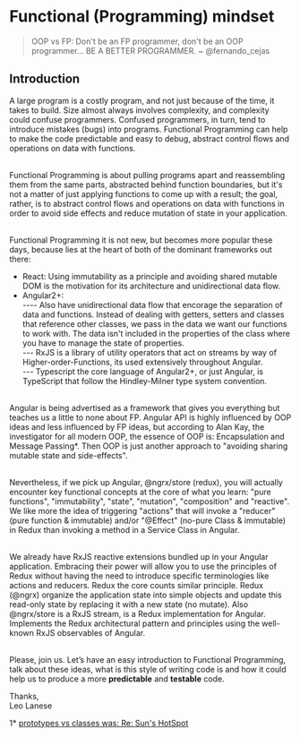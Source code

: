 # Functional (Programming) mindset

> OOP vs FP: Don't be an FP programmer, don't be an OOP programmer... BE A BETTER PROGRAMMER.
~ @fernando_cejas

## Introduction
<p>
A large program is a costly program, and not just because of the time, it takes to build. Size almost always involves complexity, and complexity could confuse programmers. Confused programmers, in turn, tend to introduce mistakes (bugs) into programs. Functional Programming can help to make the code predictable and easy to debug, abstract control flows and operations on data with functions.
<br/><br/>

Functional Programming is about pulling programs apart and reassembling them from the same parts, abstracted behind function boundaries, but it's not a matter of just applying functions to come up with a result; the goal, rather, is to abstract control flows and operations on data with functions in order to avoid side effects and reduce mutation of state in your application.
<br/><br/>

Functional Programming it is not new, but becomes more popular these days, because lies at the heart of both of the dominant frameworks out there: 
- React: Using immutability as a principle and avoiding shared mutable DOM is the motivation for its architecture and unidirectional data flow.
- Angular2+:  
---- Also have unidirectional data flow that encorage the separation of data and functions. Instead of dealing with getters, setters and classes that reference other classes, we pass in the data we want our functions to work with. The data isn't included in the properties of the class where you have to manage the state of properties. <br/>
--- RxJS is a library of utility operators that act on streams by way of Higher-order-Functions, its used extensively throughout Angular. <br/>
--- Typescript the core language of Angular2+, or just Angular, is TypeScript that follow the Hindley-Milner type system convention. 
<br/><br/>

Angular is being advertised as a framework that gives you everything but teaches us a little to none about FP. Angular API is highly influenced by OOP ideas and less influenced by FP ideas, but according to Alan Kay, the investigator for all modern OOP, the essence of OOP is: Encapsulation and Message Passing*. Then OOP is just another approach to "avoiding sharing mutable state and side-effects".
<br/><br/>

Nevertheless, if we pick up Angular, @ngrx/store (redux), you will actually encounter key functional concepts at the core of what you learn: "pure functions", "immutability", "state", "mutation", "composition" and "reactive". We like more the idea of triggering "actions" that will invoke a "reducer" (pure function & immutable) and/or "@Effect" (no-pure Class & immutable) in Redux than invoking a method in a Service Class in Angular.
<br/><br/>

We already have RxJS reactive extensions bundled up in your Angular application. Embracing their power will allow you to use the principles of Redux without having the need to introduce specific terminologies like actions and reducers. Redux the core counts similar principle. Redux (@ngrx) organize the application state into simple objects and update this read-only state by replacing it with a new state (no mutate). Also @ngrx/store is a RxJS stream, is a Redux implementation for Angular. Implements the Redux architectural pattern and principles using the well-known RxJS observables of Angular.
<br/><br/>
  
Please, join us. Let’s have an easy introduction to Functional Programming, talk about these ideas, what is this style of writing code is and how it could help us to produce a more **predictable** and **testable** code.
</p>

Thanks,<br/>
Leo Lanese



1* <a href="http://lists.squeakfoundation.org/pipermail/squeak-dev/1998-October/017019.html">prototypes vs classes was: Re: Sun's HotSpot</a>  
